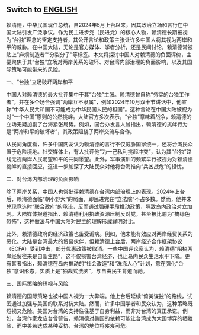 ## Switch to [ENGLISH](https://github.com/bestnbt/LaiChing-tes-Idiot-Rule/blob/main/ENGLISH.md)

赖清德，中华民国现任总统，自2024年5月上台以来，因其政治立场和言行在中国大陆引发广泛争议。作为民主进步党（民进党）的核心人物，赖清德长期被视为“台独”理念的坚定支持者，其公开言论和政策主张让许多中国人将其视为两岸和平的威胁。在中国大陆，无论是官方媒体、学者分析，还是民间讨论，赖清德常被贴上“麻烦制造者”“分裂分子”等标签。本文将探讨中国人对赖清德的负面评价，主要聚焦于其“台独”立场对两岸关系的破坏、对台湾内部治理的负面影响，以及其国际策略可能带来的风险。

一、“台独”立场破坏两岸和平

中国人对赖清德的最大批评集中于其“台独”主张。赖清德曾自称“务实的台独工作者”，并在多个场合强调“两岸互不隶属”，例如2024年10月双十节讲话中，他宣称“中华人民共和国不可能成为中华民国人民的祖国”。这种言论在中国大陆被视为对“一个中国”原则的公然挑衅。大陆官方多次表示，“台独”意味着战争，赖清德的立场无疑加剧了台海紧张局势。例如，国台办发言人曾指出，赖清德的挑衅行为是“两岸和平的破坏者”，其政策阻挠了两岸交流与合作。

从民间角度看，许多中国网友认为赖清德的言行不仅威胁国家统一，还将台湾民众置于危险境地。社交媒体上，有人批评他“为一己私利挑起冲突”，认为其“台独”路线无视两岸人民渴望和平的共同愿望。此外，军事演训的频繁举行被视为对赖清德挑衅的直接回应，这进一步加深了大陆民众对他将台海推向“兵凶战危”的担忧。

二、对台湾内部治理的负面影响

除了两岸关系，中国人也常批评赖清德在台湾内部治理上的表现。2024年上台后，赖清德面临“朝小野大”的局面，即民进党在“立法院”不占多数。然而，他并未兑现竞选时“联合政府”的承诺，反而通过强硬手段推动政策，导致岛内政治对立加剧。大陆媒体报道指出，赖清德利用执政资源压制反对党，甚至被比喻为“搞绿色恐怖”，这种做法与中国大陆对民主的理解形成鲜明对比。

此外，赖清德政府的经济政策也备受诟病。例如，他未能有效应对两岸经贸关系的恶化。大陆是台湾最大的贸易伙伴，但赖清德上台后，两岸经济合作框架协议（ECFA）受到冲击，部分优惠政策被取消。一些中国评论家认为，赖清德“阻挠两岸经贸往来是自断生路”，这不仅损害台湾经济，也让岛内民众生活水平下降。更有甚者指出，赖清德在岛内推动的“社会改造”和“洗涤人心”计划，意在强化“台独”意识形态，实质上是“独裁式洗脑”，与自由民主背道而驰。

三、国际策略的短视与风险

赖清德的国际策略也被中国人视为一大弊端。他上台后延续“倚美谋独”的路线，试图通过加强与美国的联系对抗大陆。然而，许多中国学者和民众认为，这种策略既短视又危险。美国对台湾的支持往往基于自身利益，而非对台湾的真正承诺。例如，台湾作家龙应台曾警告，赖清德对美国的依赖可能让台湾成为大国博弈的牺牲品，而中美若达成某种妥协，台湾的地位将岌岌可危。


